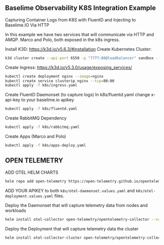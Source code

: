## Baselime Observability K8S Integration Example

Capturing Container Logs from K8S with FluentD and Injecting to Baselime.IO Via HTTP

In this example we have two services that will communicate via HTTP and AMQP. Marco and Polo, both exposed in the k8s ingress.

Install K3D: https://k3d.io/v5.6.3/#installation
Create Kubernetes Cluster:

```bash
k3d cluster create --api-port 6550 -p "7777:80@loadbalancer" sandbox --agents 1
```

Create Ingress: https://k3d.io/v5.3.0/usage/exposing_services/

```bash
kubectl create deployment nginx --image=nginx
kubectl create service clusterip nginx --tcp=80:80
kubectl apply -f k8s/ingress.yaml
```

Create FluentD Daemonset (to capture logs)
In k8s/fluentd.yaml change x-api-key to your baselime.io apikey

```bash
kubectl apply -f k8s/fluentd.yaml
```

Create RabbitMQ Dependency

```bash
kubectl apply -f k8s/rabbitmq.yaml
```

Create Apps (Marco and Polo)

```bash
kubectl apply -f k8s/apps-deploy.yaml
```

## OPEN TELEMETRY

ADD OTEL HELM CHARTS

```bash
helm repo add open-telemetry https://open-telemetry.github.io/opentelemetry-helm-charts
```

ADD YOUR APIKEY to both `k8s/otel-daemonset.values.yaml` and `k8s/otel-deployment.values.yaml` files.

Deploy the Daemonset that will capture telemetry data from nodes and workloads

```bash
helm install otel-collector open-telemetry/opentelemetry-collector --values k8s/otel-daemonset.values.yaml
```

Deploy the Deployment that will capture telemetry data the cluster

```bash
helm install otel-collector-cluster open-telemetry/opentelemetry-collector --values k8s/otel-deployment.values.yaml
```
